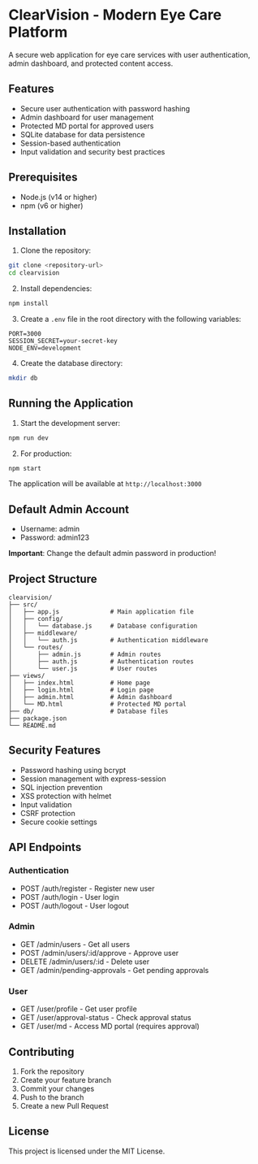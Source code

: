 # ClearVision - Modern Eye Care Platform

A secure web application for eye care services with user authentication, admin dashboard, and protected content access.

## Features

- Secure user authentication with password hashing
- Admin dashboard for user management
- Protected MD portal for approved users
- SQLite database for data persistence
- Session-based authentication
- Input validation and security best practices

## Prerequisites

- Node.js (v14 or higher)
- npm (v6 or higher)

## Installation

1. Clone the repository:
```bash
git clone <repository-url>
cd clearvision
```

2. Install dependencies:
```bash
npm install
```

3. Create a `.env` file in the root directory with the following variables:
```
PORT=3000
SESSION_SECRET=your-secret-key
NODE_ENV=development
```

4. Create the database directory:
```bash
mkdir db
```

## Running the Application

1. Start the development server:
```bash
npm run dev
```

2. For production:
```bash
npm start
```

The application will be available at `http://localhost:3000`

## Default Admin Account

- Username: admin
- Password: admin123

**Important**: Change the default admin password in production!

## Project Structure

```
clearvision/
├── src/
│   ├── app.js              # Main application file
│   ├── config/
│   │   └── database.js     # Database configuration
│   ├── middleware/
│   │   └── auth.js         # Authentication middleware
│   └── routes/
│       ├── admin.js        # Admin routes
│       ├── auth.js         # Authentication routes
│       └── user.js         # User routes
├── views/
│   ├── index.html          # Home page
│   ├── login.html          # Login page
│   ├── admin.html          # Admin dashboard
│   └── MD.html             # Protected MD portal
├── db/                     # Database files
├── package.json
└── README.md
```

## Security Features

- Password hashing using bcrypt
- Session management with express-session
- SQL injection prevention
- XSS protection with helmet
- Input validation
- CSRF protection
- Secure cookie settings

## API Endpoints

### Authentication
- POST /auth/register - Register new user
- POST /auth/login - User login
- POST /auth/logout - User logout

### Admin
- GET /admin/users - Get all users
- POST /admin/users/:id/approve - Approve user
- DELETE /admin/users/:id - Delete user
- GET /admin/pending-approvals - Get pending approvals

### User
- GET /user/profile - Get user profile
- GET /user/approval-status - Check approval status
- GET /user/md - Access MD portal (requires approval)

## Contributing

1. Fork the repository
2. Create your feature branch
3. Commit your changes
4. Push to the branch
5. Create a new Pull Request

## License

This project is licensed under the MIT License. 